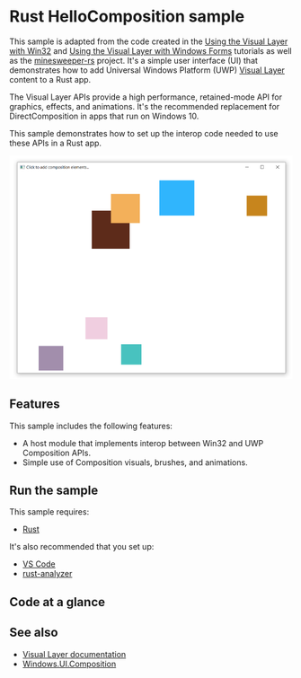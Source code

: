# Rust HelloComposition sample

This sample is adapted from the code created in the [Using the Visual Layer with Win32](https://docs.microsoft.com/windows/uwp/composition/using-the-visual-layer-with-win32) and [Using the Visual Layer with Windows Forms](https://docs.microsoft.com/windows/uwp/composition/using-the-visual-layer-with-windows-forms) tutorials as well as the [minesweeper-rs](https://github.com/robmikh/minesweeper-rs) project. It's a simple user interface (UI) that demonstrates how to add Universal Windows Platform (UWP) [Visual Layer](https://docs.microsoft.com/windows/uwp/composition/visual-layer) content to a Rust app.

The Visual Layer APIs provide a high performance, retained-mode API for graphics, effects, and animations. It's the recommended  replacement for DirectComposition in apps that run on Windows 10.

This sample demonstrates how to set up the interop code needed to use these APIs in a Rust app.

![App user interface](app-ui-rust.png)

## Features

This sample includes the following features:

- A host module that implements interop between Win32 and UWP Composition APIs.
- Simple use of Composition visuals, brushes, and animations.

## Run the sample

This sample requires:
- [Rust](https://www.rust-lang.org/tools/install)

It's also recommended that you set up:
- [VS Code](https://code.visualstudio.com/)
- [rust-analyzer](https://marketplace.visualstudio.com/items?itemName=matklad.rust-analyzer)

## Code at a glance

<!-- ### CompositionHost

The main feature of this sample is the **CompositionHost** class, which contains the code to set up interop between Win32 and the UWP Visual Layer.

The CompositionHost class is written in [C++/WinRT](https://docs.microsoft.com/windows/uwp/cpp-and-winrt-apis/). For more info about using C++/WinRT with an existing C++ Win32 desktop app, see [Get started with C++/WinRT - Modify a Windows Desktop application project to add C++/WinRT support](https://docs.microsoft.com/windows/uwp/cpp-and-winrt-apis/get-started#modify-a-windows-desktop-application-project-to-add-cwinrt-support). -->

## See also

- [Visual Layer documentation](https://docs.microsoft.com/windows/uwp/composition/visual-layer)
- [Windows.UI.Composition](https://docs.microsoft.com/uwp/api/windows.ui.composition)